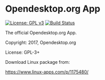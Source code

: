 # Opendesktop.org App

[![License: GPL v3](https://img.shields.io/badge/License-GPL%20v3-blue.svg)](https://www.gnu.org/licenses/gpl-3.0)
[![Build Status](https://travis-ci.org/opendesktop/opendesktop-app.svg?branch=master)](https://travis-ci.org/opendesktop/opendesktop-app)

The official Opendesktop.org App.

Copyright: 2017, Opendesktop.org

License: GPL-3+

Download Linux package from:

https://www.linux-apps.com/p/1175480/
